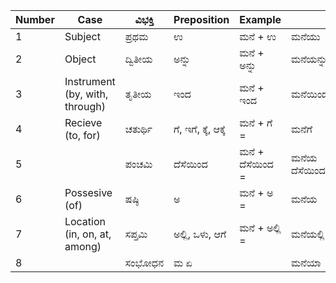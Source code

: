 |Number|Case|ವಿಭಕ್ತಿ|Preposition|Example||
|-|-|-|-|-|-|
|1|Subject |ಪ್ರಥಮ|ಉ|ಮನೆ + ಉ|ಮನೆಯು|
|2|Object |ದ್ವಿತೀಯ|ಅನ್ನು|ಮನೆ + ಅನ್ನು |ಮನೆಯನ್ನು|
|3|Instrument (by, with, through) |ತೃತೀಯ|ಇಂದ|ಮನೆ + ಇಂದ |ಮನೆಯಿಂದ|
|4|Recieve (to, for)|ಚತುರ್ಥಿ|ಗೆ, ಇಗೆ, ಕ್ಕೆ, ಆಕ್ಕೆ|ಮನೆ + ಗೆ =|ಮನೆಗೆ|
|5| |ಪಂಚಮಿ|ದೆಸೆಯಿಂದ|ಮನೆ + ದೆಸೆಯಿಂದ =|ಮನೆಯ ದೆಸೆಯಿಂದ|
|6|Possesive  (of) |ಷಷ್ಠಿ|ಅ|ಮನೆ + ಅ =   |ಮನೆಯ|
|7|Location (in, on, at, among) |ಸಪ್ತಮಿ|ಅಲ್ಲಿ, ಒಳು, ಆಗೆ|ಮನೆ + ಅಲ್ಲಿ =|ಮನೆಯಲ್ಲಿ|
|8||ಸಂಭೋಧನ|ಮ ಏ||ಮನೆಯಾ|
                       
